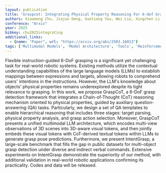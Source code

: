 ```yaml
---
layout: publication
title: 'Graspcot: Integrating Physical Property Reasoning For 6-dof Grasping Under Flexible Language Instructions'
authors: Xiaomeng Chu, Jiajun Deng, Guoliang You, Wei Liu, Xingchen Li, Jianmin Ji, Yanyong Zhang
conference: "Arxiv"
year: 2025
bibkey: chu2025integrating
additional_links:
  - {name: "Paper", url: "https://arxiv.org/abs/2503.16013"}
tags: ['Multimodal Models', 'Model Architecture', 'Tools', 'Reinforcement Learning', 'Applications']
---
```

Flexible instruction-guided 6-DoF grasping is a significant yet challenging
task for real-world robotic systems. Existing methods utilize the contextual
understanding capabilities of the large language models (LLMs) to establish
mappings between expressions and targets, allowing robots to comprehend users'
intentions in the instructions. However, the LLM's knowledge about objects'
physical properties remains underexplored despite its tight relevance to
grasping. In this work, we propose GraspCoT, a 6-DoF grasp detection framework
that integrates a Chain-of-Thought (CoT) reasoning mechanism oriented to
physical properties, guided by auxiliary question-answering (QA) tasks.
Particularly, we design a set of QA templates to enable hierarchical reasoning
that includes three stages: target parsing, physical property analysis, and
grasp action selection. Moreover, GraspCoT presents a unified multimodal LLM
architecture, which encodes multi-view observations of 3D scenes into 3D-aware
visual tokens, and then jointly embeds these visual tokens with CoT-derived
textual tokens within LLMs to generate grasp pose predictions. Furthermore, we
present IntentGrasp, a large-scale benchmark that fills the gap in public
datasets for multi-object grasp detection under diverse and indirect verbal
commands. Extensive experiments on IntentGrasp demonstrate the superiority of
our method, with additional validation in real-world robotic applications
confirming its practicality. Codes and data will be released.
